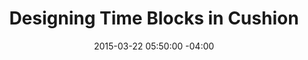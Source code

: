 ---
title: Designing Time Blocks in Cushion
date: 2015-03-22 05:50:00 -04:00
url: http://cushionapp.com/journal/designing-project-blocks/
---